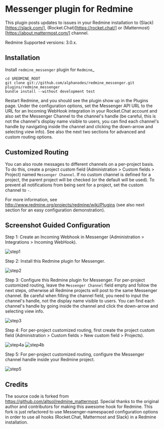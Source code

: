 # Messenger plugin for Redmine

This plugin posts updates to issues in your Redmine installation to (Slack)[https://slack.com/], (Rocket.Chat)[https://rocket.chat/] or (Mattermost)[https://about.mattermost.com/] channel.

Redmine Supported versions: 3.0.x.

## Installation

Install ``redmine_messenger`` plugin for `Redmine`_

    cd $REDMINE_ROOT
    git clone git://github.com/alphanodes/redmine_messenger.git plugins/redmine_messenger
    bundle install --without development test

Restart Redmine, and you should see the plugin show up in the Plugins page.
Under the configuration options, set the Messenger API URL to the URL for an
Incoming WebHook integration in your Rocket.Chat account and also set the Messenger
Channel to the channel's handle (be careful, this is not the channel's display name
visible to users, you can find each channel's handle by navigating inside the channel
and clicking the down-arrow and selecting view info). See also the next two sections
for advanced and custom routing options.

## Customized Routing

You can also route messages to different channels on a per-project basis. To
do this, create a project custom field (Administration > Custom fields > Project)
named `Messenger Channel`. If no custom channel is defined for a project, the parent
project will be checked (or the default will be used). To prevent all notifications
from being sent for a project, set the custom channel to `-`.

For more information, see http://www.redmine.org/projects/redmine/wiki/Plugins (see also next section for an easy configuration demonstration).

## Screenshot Guided Configuration

Step 1: Create an Incoming Webhook in Messenger (Administration > Integrations > Incoming WebHook).

![step1](https://raw.githubusercontent.com/phlegx/redmine_rocketchat/assets/step1.png)

Step 2: Install this Redmine plugin for Messenger.

![step2](https://raw.githubusercontent.com/phlegx/redmine_rocketchat/assets/step2.png)

Step 3: Configure this Redmine plugin for Messenger. For per-project customized routing, leave the `Messenger Channel` field empty and follow the next steps, otherwise all Redmine projects will post to the same Messenger channel. Be careful when filling the channel field, you need to input the channel's handle, not the display name visible to users. You can find each channel's handle by going inside the channel and click the down-arrow and selecting view info.

![step3](https://raw.githubusercontent.com/phlegx/redmine_rocketchat/assets/step3.png)

Step 4: For per-project customized routing, first create the project custom field (Administration > Custom fields > New custom field > Projects).

![step4a](https://raw.githubusercontent.com/phlegx/redmine_rocketchat/assets/step4a.png)
![step4b](https://raw.githubusercontent.com/phlegx/redmine_rocketchat/assets/step4b.png)

Step 5: For per-project customized routing, configure the Messenger channel handle inside your Redmine project.

![step5](https://raw.githubusercontent.com/phlegx/redmine_rocketchat/assets/step5.png)

## Credits

The source code is forked from https://github.com/altsol/redmine_mattermost. Special thanks to the original author and contributors for making this awesome hook for Redmine. This fork is just refactored to use Messenger-namespaced configuration options in order to use all hooks (Rocket.Chat, Mattermost and Slack) in a Redmine installation.
